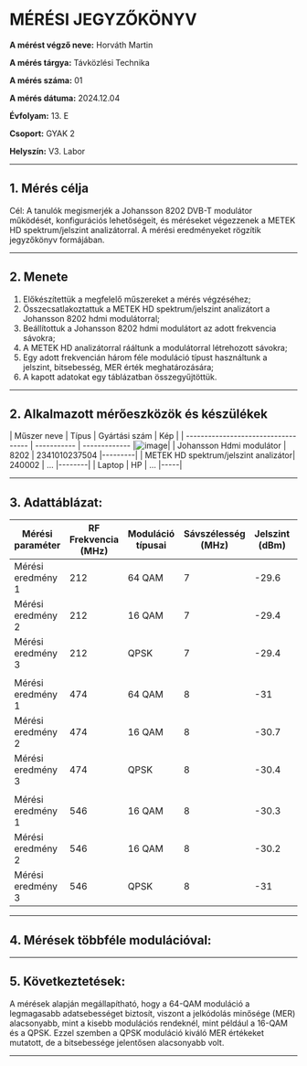 
# MÉRÉSI JEGYZŐKÖNYV

**A mérést végző neve:**  Horváth Martin

**A mérés tárgya:** Távközlési Technika        

**A mérés száma:** 01

**A mérés dátuma:**   2024.12.04 

**Évfolyam:** 13. E  

**Csoport:** GYAK 2  

**Helyszín:** V3. Labor

---

## 1. Mérés célja
Cél: A tanulók megismerjék a Johansson 8202 DVB-T modulátor működését, konfigurációs lehetőségeit, és méréseket végezzenek a METEK HD spektrum/jelszint analizátorral. A mérési eredményeket rögzítik jegyzőkönyv formájában.

---
## 2. Menete
1. Előkészítettük a megfelelő műszereket a mérés végzéséhez;
2. Összecsatlakoztattuk a METEK HD spektrum/jelszint analizátort a Johansson 8202 hdmi modulátorral;
3. Beállítottuk a Johansson 8202 hdmi modulátort az adott frekvencia sávokra;
4. A METEK HD analizátorral rááltunk a modulátorral létrehozott sávokra;
5. Egy adott frekvencián három féle moduláció típust használtunk a jelszint, bitsebesség, MER érték meghatározására;
6. A kapott adatokat egy táblázatban összegyűjtöttük.

---

## 2. Alkalmazott mérőeszközök és készülékek

| Műszer neve                         | Típus       | Gyártási szám | Kép |
| ----------------------------------- | ----------- | ------------- |![image](https://github.com/user-attachments/assets/126172ef-3706-4737-8f5c-2e1a54f0cc23)|
| Johansson Hdmi modulátor  | 8202    | 2341010237504          |---------|
| METEK HD spektrum/jelszint analizátor| 240002 | ...    |--------|
| Laptop | HP       | ...    |-----|

---

## 3. Adattáblázat: 

| Mérési paraméter    | RF Frekvencia (MHz) | Moduláció típusai   | Sávszélesség (MHz)  |Jelszint (dBm) |Bitsebesség (Mbps) |MER érték (dB) |
|---------------------|---------------------|---------------------|---------------------|---------------|-------------------|---------------|
|Mérési eredmény 1    |   212               |     64 QAM          |           7         |     -29.6     |      15.8         |    38.3       |
|Mérési eredmény 2    |   212               |     16 QAM          |           7         |     -29.4     |      7.8          |    36.4       |
|Mérési eredmény 3    |   212               |      QPSK           |           7         |     -29.4     |      3.7          |    39.9       |
| |
|Mérési eredmény 1    |       474           |     64 QAM          |           8         |      -31      |      18           |    36.8       |
|Mérési eredmény 2    |       474           |     16 QAM          |           8         |      -30.7    |      9.1          |    35.3       |      
|Mérési eredmény 3    |       474           |       QPSK          |           8         |      -30.4    |      4.2          |    39.4       |    
| |
|Mérési eredmény 1    |       546           |     16 QAM          |           8         |      -30.3    |      18.3         |    36.1       | 
|Mérési eredmény 2    |       546           |     16 QAM          |           8         |      -30.2    |      9.2          |    35.8       |
|Mérési eredmény 3    |       546           |      QPSK           |           8         |      -31      |      4.3          |    39.9       |



---

## 4. Mérések többféle modulációval:


---

## 5. Következtetések:

A mérések alapján megállapítható, hogy a 64-QAM moduláció a legmagasabb adatsebességet biztosít, viszont a jelkódolás minősége (MER) alacsonyabb, mint a kisebb modulációs rendeknél, mint például a 16-QAM és a QPSK. Ezzel szemben a QPSK moduláció kiváló MER értékeket mutatott, de a bitsebessége jelentősen alacsonyabb volt.

---


